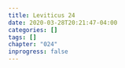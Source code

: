 ```yaml
---
title: Leviticus 24
date: 2020-03-28T20:21:47-04:00
categories: []
tags: []
chapter: "024"
inprogress: false
---
```


